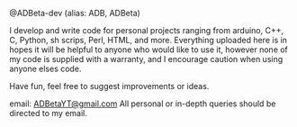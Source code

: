 @ADBeta-dev (alias: ADB, ADBeta) 

I develop and write code for personal projects ranging from arduino, C++, C, Python, sh scrips, Perl, HTML, and more.
Everything uploaded here is in hopes it will be helpful to anyone who would like to use it, however none of my code
is supplied with a warranty, and I encourage caution when using anyone elses code.

Have fun, feel free to suggest improvements or ideas.

email: ADBetaYT@gmail.com
All personal or in-depth queries should be directed to my email.
